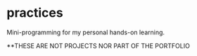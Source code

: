 # practices
Mini-programming for my personal hands-on learning.

**THESE ARE NOT PROJECTS NOR  PART OF THE PORTFOLIO

